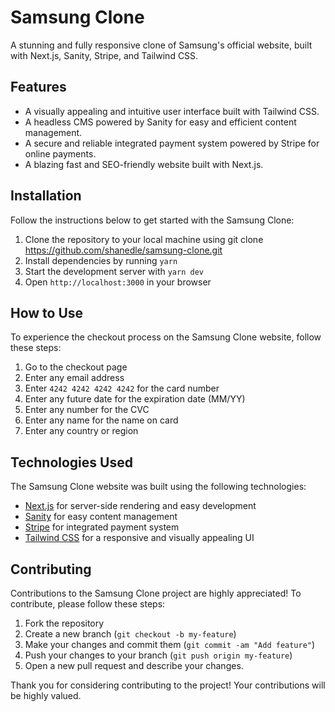 # Samsung Clone
A stunning and fully responsive clone of Samsung's official website, built with Next.js, Sanity, Stripe, and Tailwind CSS.

## Features
- A visually appealing and intuitive user interface built with Tailwind CSS.
- A headless CMS powered by Sanity for easy and efficient content management.
- A secure and reliable integrated payment system powered by Stripe for online payments.
- A blazing fast and SEO-friendly website built with Next.js.

## Installation
Follow the instructions below to get started with the Samsung Clone:
1. Clone the repository to your local machine using git clone https://github.com/shanedle/samsung-clone.git
2. Install dependencies by running `yarn`
3. Start the development server with `yarn dev`
4. Open `http://localhost:3000` in your browser

## How to Use
To experience the checkout process on the Samsung Clone website, follow these steps:
1. Go to the checkout page
2. Enter any email address
3. Enter `4242 4242 4242 4242` for the card number
4. Enter any future date for the expiration date (MM/YY)
5. Enter any number for the CVC
6. Enter any name for the name on card
7. Enter any country or region

## Technologies Used
The Samsung Clone website was built using the following technologies:
- [Next.js](https://nextjs.org/docs) for server-side rendering and easy development
- [Sanity](https://www.sanity.io/docs) for easy content management
- [Stripe](https://stripe.com/docs) for integrated payment system
- [Tailwind CSS](https://tailwindcss.com/docs) for a responsive and visually appealing UI

## Contributing
Contributions to the Samsung Clone project are highly appreciated! To contribute, please follow these steps:
1. Fork the repository
2. Create a new branch (`git checkout -b my-feature`)
3. Make your changes and commit them (`git commit -am "Add feature"`)
4. Push your changes to your branch (`git push origin my-feature`)
5. Open a new pull request and describe your changes.

Thank you for considering contributing to the project! Your contributions will be highly valued.
